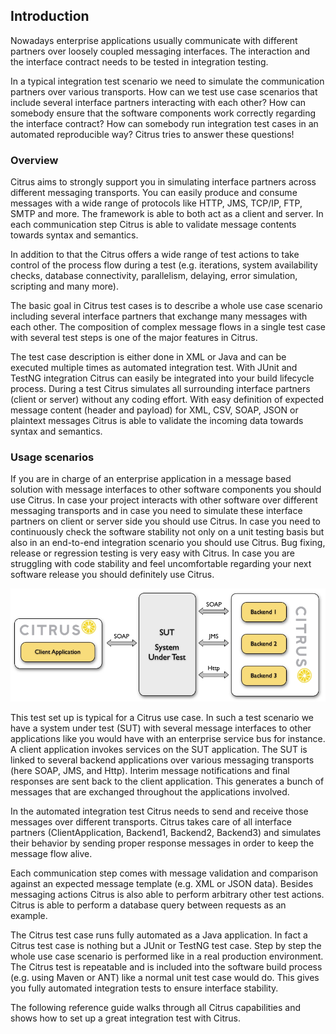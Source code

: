 ## Introduction

Nowadays enterprise applications usually communicate with different partners over loosely coupled messaging interfaces.
The interaction and the interface contract needs to be tested in integration testing.
  
In a typical integration test scenario we need to simulate the communication partners over various transports. How can we
test use case scenarios that include several interface partners interacting with each other? How can somebody ensure that the
software components work correctly regarding the interface contract? How can somebody run integration test cases in an automated
reproducible way? Citrus tries to answer these questions!

### Overview

Citrus aims to strongly support you in simulating interface partners across different messaging transports. 
You can easily produce and consume messages with a wide range of protocols like HTTP, JMS, TCP/IP, FTP, SMTP and more.
The framework is able to both act as a client and server. In each communication step Citrus is able to validate message
contents towards syntax and semantics.

In addition to that the Citrus offers a wide range of test actions to take control of the process flow during a test
(e.g. iterations, system availability checks, database connectivity, parallelism, delaying, error simulation, scripting
and many more).
    
The basic goal in Citrus test cases is to describe a whole use case scenario including several interface partners 
that exchange many messages with each other. The composition of complex message flows in a single test case with several
test steps is one of the major features in Citrus.

The test case description is either done in XML or Java and can be executed multiple times as automated integration test.
With JUnit and TestNG integration Citrus can easily be integrated into your build lifecycle process. During a test Citrus simulates
all surrounding interface partners (client or server) without any coding effort. With easy definition of expected message content
(header and payload) for XML, CSV, SOAP, JSON or plaintext messages Citrus is able to validate the incoming data towards syntax and
semantics.
  
### Usage scenarios

If you are in charge of an enterprise application in a message based solution with message interfaces to other software
components you should use Citrus. In case your project interacts with other software over different messaging transports and
in case you need to simulate these interface partners on client or server side you should use Citrus. In case you need to continuously
check the software stability not only on a unit testing basis but also in an end-to-end integration scenario you should use Citrus.
Bug fixing, release or regression testing is very easy with Citrus. In case you are struggling with code stability and feel uncomfortable
regarding your next software release you should definitely use Citrus.
      
![usage_sample](images/usage_sample.jpg)
    
This test set up is typical for a Citrus use case. In such a test scenario we have a system under test (SUT) with several message
interfaces to other applications like you would have with an enterprise service bus for instance. A client application invokes services
on the SUT application. The SUT is linked to several backend applications over various messaging transports (here SOAP, JMS, and Http).
Interim message notifications and final responses are sent back to the client application. This generates a bunch of messages that are
exchanged throughout the applications involved.
    
In the automated integration test Citrus needs to send and receive those messages over different transports. Citrus takes care of all 
interface partners (ClientApplication, Backend1, Backend2, Backend3) and simulates their behavior by sending proper response messages in 
order to keep the message flow alive.
    
Each communication step comes with message validation and comparison against an expected message template (e.g. XML or JSON data).
Besides messaging actions Citrus is also able to perform arbitrary other test actions. Citrus is able to perform a database query
between requests as an example.
    
The Citrus test case runs fully automated as a Java application. In fact a Citrus test case is nothing but a JUnit or TestNG test case.
Step by step the whole use case scenario is performed like in a real production environment. The Citrus test is repeatable and is included
into the software build process (e.g. using Maven or ANT) like a normal unit test case would do. This gives you fully automated integration
tests to ensure interface stability.
    
The following reference guide walks through all Citrus capabilities and shows how to set up a great integration test with Citrus.
  
